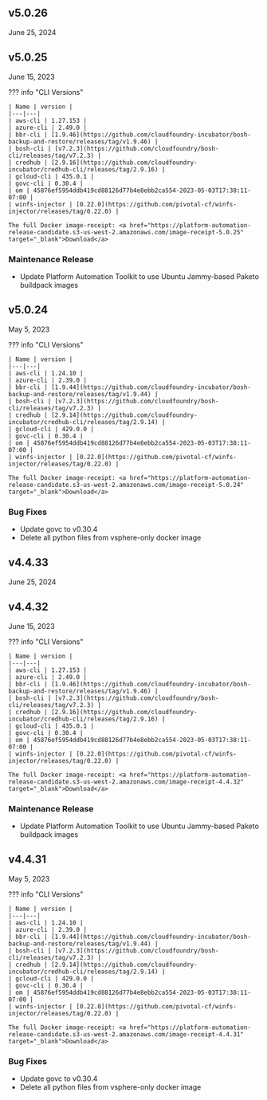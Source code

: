 <style>
    .md-typeset h2 {
        font-weight: bold;
    }
</style>


## v5.0.26
June 25, 2024




## v5.0.25
June 15, 2023

??? info "CLI Versions"

    | Name | version |
    |---|---|
    | aws-cli | 1.27.153 |
    | azure-cli | 2.49.0 |
    | bbr-cli | [1.9.46](https://github.com/cloudfoundry-incubator/bosh-backup-and-restore/releases/tag/v1.9.46) |
    | bosh-cli | [v7.2.3](https://github.com/cloudfoundry/bosh-cli/releases/tag/v7.2.3) |
    | credhub | [2.9.16](https://github.com/cloudfoundry-incubator/credhub-cli/releases/tag/2.9.16) |
    | gcloud-cli | 435.0.1 |
    | govc-cli | 0.30.4 |
    | om | 45876ef5954ddb419cd88126d77b4e8ebb2ca554-2023-05-03T17:38:11-07:00 |
    | winfs-injector | [0.22.0](https://github.com/pivotal-cf/winfs-injector/releases/tag/0.22.0) |

    The full Docker image-receipt: <a href="https://platform-automation-release-candidate.s3-us-west-2.amazonaws.com/image-receipt-5.0.25" target="_blank">Download</a>

### Maintenance Release
- Update Platform Automation Toolkit to use Ubuntu Jammy-based Paketo buildpack images


## v5.0.24
May 5, 2023

??? info "CLI Versions"

    | Name | version |
    |---|---|
    | aws-cli | 1.24.10 |
    | azure-cli | 2.39.0 |
    | bbr-cli | [1.9.44](https://github.com/cloudfoundry-incubator/bosh-backup-and-restore/releases/tag/v1.9.44) |
    | bosh-cli | [v7.2.3](https://github.com/cloudfoundry/bosh-cli/releases/tag/v7.2.3) |
    | credhub | [2.9.14](https://github.com/cloudfoundry-incubator/credhub-cli/releases/tag/2.9.14) |
    | gcloud-cli | 429.0.0 |
    | govc-cli | 0.30.4 |
    | om | 45876ef5954ddb419cd88126d77b4e8ebb2ca554-2023-05-03T17:38:11-07:00 |
    | winfs-injector | [0.22.0](https://github.com/pivotal-cf/winfs-injector/releases/tag/0.22.0) |

    The full Docker image-receipt: <a href="https://platform-automation-release-candidate.s3-us-west-2.amazonaws.com/image-receipt-5.0.24" target="_blank">Download</a>

### Bug Fixes
- Update govc to v0.30.4
- Delete all python files from vsphere-only docker image


## v4.4.33
June 25, 2024




## v4.4.32
June 15, 2023

??? info "CLI Versions"

    | Name | version |
    |---|---|
    | aws-cli | 1.27.153 |
    | azure-cli | 2.49.0 |
    | bbr-cli | [1.9.46](https://github.com/cloudfoundry-incubator/bosh-backup-and-restore/releases/tag/v1.9.46) |
    | bosh-cli | [v7.2.3](https://github.com/cloudfoundry/bosh-cli/releases/tag/v7.2.3) |
    | credhub | [2.9.16](https://github.com/cloudfoundry-incubator/credhub-cli/releases/tag/2.9.16) |
    | gcloud-cli | 435.0.1 |
    | govc-cli | 0.30.4 |
    | om | 45876ef5954ddb419cd88126d77b4e8ebb2ca554-2023-05-03T17:38:11-07:00 |
    | winfs-injector | [0.22.0](https://github.com/pivotal-cf/winfs-injector/releases/tag/0.22.0) |

    The full Docker image-receipt: <a href="https://platform-automation-release-candidate.s3-us-west-2.amazonaws.com/image-receipt-4.4.32" target="_blank">Download</a>

### Maintenance Release
- Update Platform Automation Toolkit to use Ubuntu Jammy-based Paketo buildpack images


## v4.4.31
May 5, 2023

??? info "CLI Versions"

    | Name | version |
    |---|---|
    | aws-cli | 1.24.10 |
    | azure-cli | 2.39.0 |
    | bbr-cli | [1.9.44](https://github.com/cloudfoundry-incubator/bosh-backup-and-restore/releases/tag/v1.9.44) |
    | bosh-cli | [v7.2.3](https://github.com/cloudfoundry/bosh-cli/releases/tag/v7.2.3) |
    | credhub | [2.9.14](https://github.com/cloudfoundry-incubator/credhub-cli/releases/tag/2.9.14) |
    | gcloud-cli | 429.0.0 |
    | govc-cli | 0.30.4 |
    | om | 45876ef5954ddb419cd88126d77b4e8ebb2ca554-2023-05-03T17:38:11-07:00 |
    | winfs-injector | [0.22.0](https://github.com/pivotal-cf/winfs-injector/releases/tag/0.22.0) |

    The full Docker image-receipt: <a href="https://platform-automation-release-candidate.s3-us-west-2.amazonaws.com/image-receipt-4.4.31" target="_blank">Download</a>

### Bug Fixes
- Update govc to v0.30.4
- Delete all python files from vsphere-only docker image

